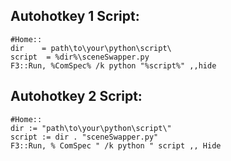 ## Autohotkey 1 Script:

```
#Home::
dir    = path\to\your\python\script\
script  = %dir%\sceneSwapper.py
F3::Run, %ComSpec% /k python "%script%" ,,hide
```

## Autohotkey 2 Script:
```
#Home::
dir := "path\to\your\python\script\"
script := dir . "sceneSwapper.py"
F3::Run, % ComSpec " /k python " script ,, Hide
```
